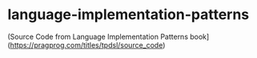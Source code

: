 # language-implementation-patterns

(Source Code from Language Implementation Patterns book](https://pragprog.com/titles/tpdsl/source_code)
